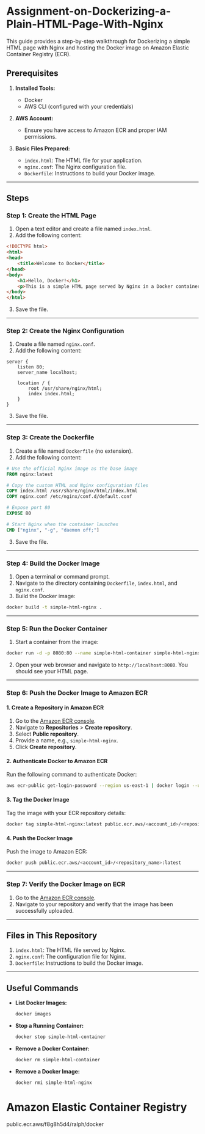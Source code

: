 # Assignment-on-Dockerizing-a-Plain-HTML-Page-With-Nginx

This guide provides a step-by-step walkthrough for Dockerizing a simple HTML page with Nginx and hosting the Docker image on Amazon Elastic Container Registry (ECR).

## **Prerequisites**

1. **Installed Tools:**

   - Docker
   - AWS CLI (configured with your credentials)

2. **AWS Account:**

   - Ensure you have access to Amazon ECR and proper IAM permissions.

3. **Basic Files Prepared:**

   - `index.html`: The HTML file for your application.
   - `nginx.conf`: The Nginx configuration file.
   - `Dockerfile`: Instructions to build your Docker image.

---

## **Steps**

### **Step 1: Create the HTML Page**

1. Open a text editor and create a file named `index.html`.
2. Add the following content:

```html
<!DOCTYPE html>
<html>
<head>
    <title>Welcome to Docker</title>
</head>
<body>
    <h1>Hello, Docker!</h1>
    <p>This is a simple HTML page served by Nginx in a Docker container.</p>
</body>
</html>
```

3. Save the file.

---

### **Step 2: Create the Nginx Configuration**

1. Create a file named `nginx.conf`.
2. Add the following content:

```nginx
server {
    listen 80;
    server_name localhost;

    location / {
        root /usr/share/nginx/html;
        index index.html;
    }
}
```

3. Save the file.

---

### **Step 3: Create the Dockerfile**

1. Create a file named `Dockerfile` (no extension).
2. Add the following content:

```dockerfile
# Use the official Nginx image as the base image
FROM nginx:latest

# Copy the custom HTML and Nginx configuration files
COPY index.html /usr/share/nginx/html/index.html
COPY nginx.conf /etc/nginx/conf.d/default.conf

# Expose port 80
EXPOSE 80

# Start Nginx when the container launches
CMD ["nginx", "-g", "daemon off;"]
```

3. Save the file.

---

### **Step 4: Build the Docker Image**

1. Open a terminal or command prompt.
2. Navigate to the directory containing `Dockerfile`, `index.html`, and `nginx.conf`.
3. Build the Docker image:

```bash
docker build -t simple-html-nginx .
```

---

### **Step 5: Run the Docker Container**

1. Start a container from the image:

```bash
docker run -d -p 8080:80 --name simple-html-container simple-html-nginx
```

2. Open your web browser and navigate to `http://localhost:8080`. You should see your HTML page.

---

### **Step 6: Push the Docker Image to Amazon ECR**

#### **1. Create a Repository in Amazon ECR**

1. Go to the [Amazon ECR console](https://aws.amazon.com/ecr/).
2. Navigate to **Repositories** > **Create repository**.
3. Select **Public repository**.
4. Provide a name, e.g., `simple-html-nginx`.
5. Click **Create repository**.

#### **2. Authenticate Docker to Amazon ECR**

Run the following command to authenticate Docker:

```bash
aws ecr-public get-login-password --region us-east-1 | docker login --username AWS --password-stdin public.ecr.aws/<account_id>
```

#### **3. Tag the Docker Image**

Tag the image with your ECR repository details:

```bash
docker tag simple-html-nginx:latest public.ecr.aws/<account_id>/<repository_name>:latest
```

#### **4. Push the Docker Image**

Push the image to Amazon ECR:

```bash
docker push public.ecr.aws/<account_id>/<repository_name>:latest
```

---

### **Step 7: Verify the Docker Image on ECR**

1. Go to the [Amazon ECR console](https://aws.amazon.com/ecr/).
2. Navigate to your repository and verify that the image has been successfully uploaded.

---

## **Files in This Repository**

1. `index.html`: The HTML file served by Nginx.
2. `nginx.conf`: The configuration file for Nginx.
3. `Dockerfile`: Instructions to build the Docker image.

---

## **Useful Commands**

- **List Docker Images:**

  ```bash
  docker images
  ```

- **Stop a Running Container:**

  ```bash
  docker stop simple-html-container
  ```

- **Remove a Docker Container:**

  ```bash
  docker rm simple-html-container
  ```

- **Remove a Docker Image:**

  ```bash
  docker rmi simple-html-nginx
  ```

# Amazon Elastic Container Registry

public.ecr.aws/f8g8h5d4/ralph/docker
